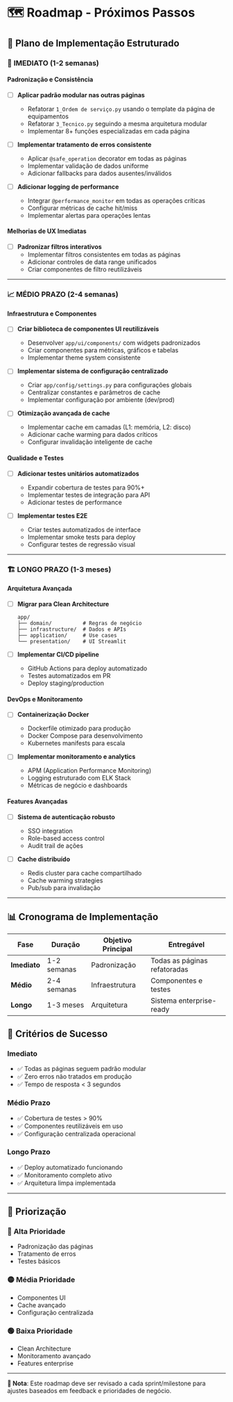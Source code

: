 # 🗺️ Roadmap - Próximos Passos

## 🎯 Plano de Implementação Estruturado

### 🚀 **IMEDIATO** (1-2 semanas)

#### Padronização e Consistência
- [ ] **Aplicar padrão modular nas outras páginas**
  - Refatorar `1_Ordem de serviço.py` usando o template da página de equipamentos
  - Refatorar `3_Tecnico.py` seguindo a mesma arquitetura modular
  - Implementar 8+ funções especializadas em cada página

- [ ] **Implementar tratamento de erros consistente**
  - Aplicar `@safe_operation` decorator em todas as páginas
  - Implementar validação de dados uniforme
  - Adicionar fallbacks para dados ausentes/inválidos

- [ ] **Adicionar logging de performance**
  - Integrar `@performance_monitor` em todas as operações críticas
  - Configurar métricas de cache hit/miss
  - Implementar alertas para operações lentas

#### Melhorias de UX Imediatas
- [ ] **Padronizar filtros interativos**
  - Implementar filtros consistentes em todas as páginas
  - Adicionar controles de data range unificados
  - Criar componentes de filtro reutilizáveis

---

### 📈 **MÉDIO PRAZO** (2-4 semanas)

#### Infraestrutura e Componentes
- [ ] **Criar biblioteca de componentes UI reutilizáveis**
  - Desenvolver `app/ui/components/` com widgets padronizados
  - Criar componentes para métricas, gráficos e tabelas
  - Implementar theme system consistente

- [ ] **Implementar sistema de configuração centralizado**
  - Criar `app/config/settings.py` para configurações globais
  - Centralizar constantes e parâmetros de cache
  - Implementar configuração por ambiente (dev/prod)

- [ ] **Otimização avançada de cache**
  - Implementar cache em camadas (L1: memória, L2: disco)
  - Adicionar cache warming para dados críticos
  - Configurar invalidação inteligente de cache

#### Qualidade e Testes
- [ ] **Adicionar testes unitários automatizados**
  - Expandir cobertura de testes para 90%+
  - Implementar testes de integração para API
  - Adicionar testes de performance

- [ ] **Implementar testes E2E**
  - Criar testes automatizados de interface
  - Implementar smoke tests para deploy
  - Configurar testes de regressão visual

---

### 🏗️ **LONGO PRAZO** (1-3 meses)

#### Arquitetura Avançada
- [ ] **Migrar para Clean Architecture**
  ```
  app/
  ├── domain/          # Regras de negócio
  ├── infrastructure/  # Dados e APIs
  ├── application/     # Use cases
  └── presentation/    # UI Streamlit
  ```

- [ ] **Implementar CI/CD pipeline**
  - GitHub Actions para deploy automatizado
  - Testes automatizados em PR
  - Deploy staging/production

#### DevOps e Monitoramento
- [ ] **Containerização Docker**
  - Dockerfile otimizado para produção
  - Docker Compose para desenvolvimento
  - Kubernetes manifests para escala

- [ ] **Implementar monitoramento e analytics**
  - APM (Application Performance Monitoring)
  - Logging estruturado com ELK Stack
  - Métricas de negócio e dashboards

#### Features Avançadas
- [ ] **Sistema de autenticação robusto**
  - SSO integration
  - Role-based access control
  - Audit trail de ações

- [ ] **Cache distribuído**
  - Redis cluster para cache compartilhado
  - Cache warming strategies
  - Pub/sub para invalidação

---

## 📊 Cronograma de Implementação

| Fase | Duração | Objetivo Principal | Entregável |
|------|---------|-------------------|------------|
| **Imediato** | 1-2 semanas | Padronização | Todas as páginas refatoradas |
| **Médio** | 2-4 semanas | Infraestrutura | Componentes e testes |
| **Longo** | 1-3 meses | Arquitetura | Sistema enterprise-ready |

## 🎯 Critérios de Sucesso

### Imediato
- ✅ Todas as páginas seguem padrão modular
- ✅ Zero erros não tratados em produção
- ✅ Tempo de resposta < 3 segundos

### Médio Prazo
- ✅ Cobertura de testes > 90%
- ✅ Componentes reutilizáveis em uso
- ✅ Configuração centralizada operacional

### Longo Prazo
- ✅ Deploy automatizado funcionando
- ✅ Monitoramento completo ativo
- ✅ Arquitetura limpa implementada

---

## 🚦 Priorização

### 🔴 **Alta Prioridade**
- Padronização das páginas
- Tratamento de erros
- Testes básicos

### 🟡 **Média Prioridade**
- Componentes UI
- Cache avançado
- Configuração centralizada

### 🟢 **Baixa Prioridade**
- Clean Architecture
- Monitoramento avançado
- Features enterprise

---

**📝 Nota**: Este roadmap deve ser revisado a cada sprint/milestone para ajustes baseados em feedback e prioridades de negócio.
